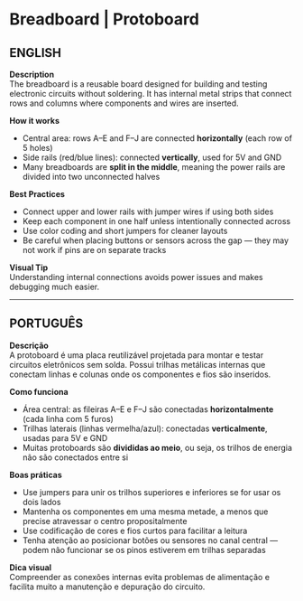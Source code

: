 # Breadboard | Protoboard

## ENGLISH

**Description**  
The breadboard is a reusable board designed for building and testing electronic circuits without soldering. It has internal metal strips that connect rows and columns where components and wires are inserted.

**How it works**  
- Central area: rows A–E and F–J are connected **horizontally** (each row of 5 holes)  
- Side rails (red/blue lines): connected **vertically**, used for 5V and GND  
- Many breadboards are **split in the middle**, meaning the power rails are divided into two unconnected halves

**Best Practices**  
- Connect upper and lower rails with jumper wires if using both sides  
- Keep each component in one half unless intentionally connected across  
- Use color coding and short jumpers for cleaner layouts  
- Be careful when placing buttons or sensors across the gap — they may not work if pins are on separate tracks

**Visual Tip**  
Understanding internal connections avoids power issues and makes debugging much easier.

---

## PORTUGUÊS

**Descrição**  
A protoboard é uma placa reutilizável projetada para montar e testar circuitos eletrônicos sem solda. Possui trilhas metálicas internas que conectam linhas e colunas onde os componentes e fios são inseridos.

**Como funciona**  
- Área central: as fileiras A–E e F–J são conectadas **horizontalmente** (cada linha com 5 furos)  
- Trilhas laterais (linhas vermelha/azul): conectadas **verticalmente**, usadas para 5V e GND  
- Muitas protoboards são **divididas ao meio**, ou seja, os trilhos de energia não são conectados entre si

**Boas práticas**  
- Use jumpers para unir os trilhos superiores e inferiores se for usar os dois lados  
- Mantenha os componentes em uma mesma metade, a menos que precise atravessar o centro propositalmente  
- Use codificação de cores e fios curtos para facilitar a leitura  
- Tenha atenção ao posicionar botões ou sensores no canal central — podem não funcionar se os pinos estiverem em trilhas separadas

**Dica visual**  
Compreender as conexões internas evita problemas de alimentação e facilita muito a manutenção e depuração do circuito.